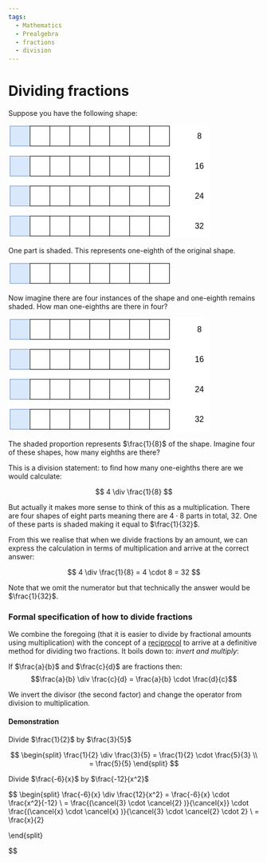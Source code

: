 ```yaml
---
tags:
  - Mathematics
  - Prealgebra
  - fractions
  - division
---
```


# Dividing fractions

Suppose you have the following shape:

![draw.io-Page-9.drawio 1.png](../../img/draw.io-Page-9.drawio.png)

One part is shaded. This represents one-eighth of the original shape.

![one-eighth-a.png](../../img/one-eighth-a.png)

Now imagine there are four instances of the shape and one-eighth remains shaded. How man one-eighths are there in four?

![draw.io-Page-9.drawio 2.png](../../img/draw.io-Page-9.drawio.png)

The shaded proportion represents $\frac{1}{8}$ of the shape. Imagine four of these shapes, how many eighths are there?

This is a division statement: to find how many one-eighths there are we would calculate:

$$
4 \div \frac{1}{8}
$$

But actually it makes more sense to think of this as a multiplication. There are four shapes of eight parts meaning there are $4 \cdot 8$ parts in total, 32. One of these parts is shaded making it equal to $\frac{1}{32}$.

From this we realise that when we divide fractions by an amount, we can express the calculation in terms of multiplication and arrive at the correct answer:

$$
4 \div \frac{1}{8} = 4 \cdot 8 = 32
$$

Note that we omit the numerator but that technically the answer would be $\frac{1}{32}$.

### Formal specification of how to divide fractions

We combine the foregoing (that it is easier to divide by fractional amounts using multiplication) with the concept of a [reciprocol](Reciprocals.md) to arrive at a definitive method for dividing two fractions.
It boils down to: _invert and multiply_:

If $\frac{a}{b}$ and $\frac{c}{d}$ are fractions then: $$\frac{a}{b} \div \frac{c}{d} = \frac{a}{b} \cdot \frac{d}{c}$$

We invert the divisor (the second factor) and change the operator from division to multiplication.

#### Demonstration

Divide $\frac{1}{2}$ by $\frac{3}{5}$

$$
\begin{split}
\frac{1}{2} \div \frac{3}{5}  = \frac{1}{2} \cdot \frac{5}{3}  \\
= \frac{5}{5}
\end{split}
$$

Divide $\frac{-6}{x}$ by $\frac{-12}{x^2}$

$$
\begin{split}
\frac{-6}{x} \div \frac{12}{x^2} = \frac{-6}{x} \cdot \frac{x^2}{-12} \\ =
\frac{(\cancel{3} \cdot \cancel{2} )}{\cancel{x}} \cdot \frac{(\cancel{x} \cdot \cancel{x} )}{\cancel{3} \cdot \cancel{2} \cdot 2} \\ =
\frac{x}{2}

\end{split}


$$
